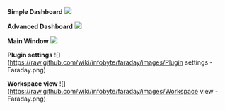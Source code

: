 **Simple Dashboard**
![](https://raw.github.com/wiki/infobyte/faraday/images/Faraday-Dashboard-Simple.png)

**Advanced Dashboard**
![](https://raw.github.com/wiki/infobyte/faraday/images/Faraday-Dashboard-Advance.png)

**Main Window**
![](https://raw.github.com/wiki/infobyte/faraday/images/Faraday-Mainwindow.png)

**Plugin settings**
![](https://raw.github.com/wiki/infobyte/faraday/images/Plugin settings - Faraday.png)

**Workspace view**
![](https://raw.github.com/wiki/infobyte/faraday/images/Workspace view - Faraday.png)


